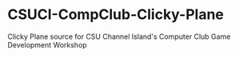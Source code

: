 # CSUCI-CompClub-Clicky-Plane
Clicky Plane source for CSU Channel Island's Computer Club Game Development Workshop
